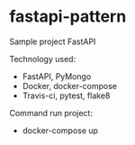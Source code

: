 # fastapi-pattern
Sample project FastAPI

Technology used:
 - FastAPI, PyMongo
 - Docker, docker-compose
 - Travis-ci, pytest, flake8

Command run project:
  - docker-compose up

